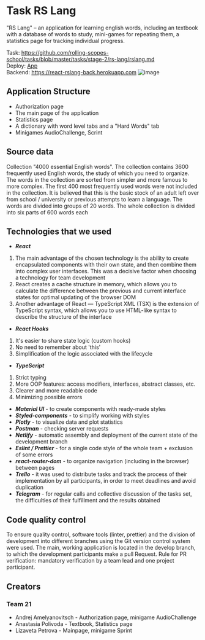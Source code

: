 # Task RS Lang

"RS Lang" – an application for learning english words, including an textbook with a database of words to study, mini-games for repeating them, a statistics page for tracking individual progress.

Task: https://github.com/rolling-scopes-school/tasks/blob/master/tasks/stage-2/rs-lang/rslang.md <br/>
Deploy: [App](https://rslang-andrej-a.netlify.app/) <br/>
Backend: https://react-rslang-back.herokuapp.com
![image](https://user-images.githubusercontent.com/81522781/187300410-8eef69b0-ea47-405b-9cac-f66575e9a9c1.png)

## Application Structure
- Authorization page
- The main page of the application
- Statistics page
- A dictionary with word level tabs and a "Hard Words" tab
- Minigames AudioChallenge, Scrint

## Source data
Collection "4000 essential English words". The collection contains 3600 frequently used English words, the study of which you need to organize. The words in the collection are sorted from simpler and more famous to more complex. The first 400 most frequently used words were not included in the collection. It is believed that this is the basic stock of an adult left over from school / university or previous attempts to learn a language. The words are divided into groups of 20 words. The whole collection is divided into six parts of 600 words each

## Technologies that we used

-  ***React*** <br/>
1. The main advantage of the chosen technology is the ability to create encapsulated components with their own state, and then combine them into complex user interfaces. This was a decisive factor when choosing a technology for team development
2. React creates a cache structure in memory, which allows you to calculate the difference between the previous and current interface states for optimal updating of the browser DOM 
3. Another advantage of React — TypeScript XML (TSX) is the extension of TypeScript syntax, which allows you to use HTML-like syntax to describe the structure of the interface

-  ***React Hooks*** 
1. It's easier to share state logic (custom hooks)
2. No need to remember about 'this'
3. Simplification of the logic associated with the lifecycle


- ***TypeScript***
1. Strict typing
2. More OOP features: access modifiers, interfaces, abstract classes, etc.
3. Clearer and more readable code
4. Minimizing possible errors
  

- ***Material UI*** - to create components with ready-made styles
- ***Styled-components*** - to simplify working with styles
- ***Plotly*** - to visualize data and plot statistics
- ***Postman*** - checking server requests
- ***Netlify*** - automatic assembly and deployment of the current state of the development branch
- ***Eslint / Prettier*** -  for a single code style of the whole team + exclusion of some errors
- ***react-router-dom*** - to organize navigation (including in the browser) between pages
- ***Trello*** - it was used to distribute tasks and track the process of their implementation by all participants, in order to meet deadlines and avoid duplication
- ***Telegram*** - for regular calls and collective discussion of the tasks set, the difficulties of their fulfillment and the results obtained

## Code quality control
To ensure quality control, software tools (linter, prettier) and the division of development into different branches using the Git version control system were used. The main, working application is located in the develop branch, to which the development participants make a pull Request. Rule for PR verification: mandatory verification by a team lead and one project participant.

## Creators
### Team 21
- Andrej Amelyanovitsch -  Authorization page, minigame AudioChallenge
- Anastasia Polivoda - Textbook, Statistics page
- Lizaveta Petrova - Mainpage, minigame Sprint

